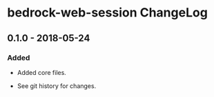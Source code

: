 # bedrock-web-session ChangeLog

## 0.1.0 - 2018-05-24

### Added
- Added core files.

- See git history for changes.
